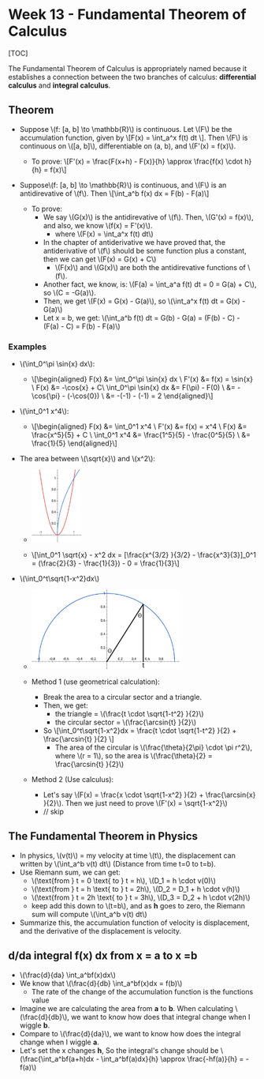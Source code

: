 # Week 13 - Fundamental Theorem of Calculus

[TOC]

The Fundamental Theorem of Calculus is appropriately named because it establishes a connection between the two branches of calculus: **differential calculus** and **integral calculus**.

## Theorem

* Suppose \\(f: [a, b] \to \mathbb{R}\\) is continuous. Let \\(F\\) be the accumulation function, given by \\[F(x) = \int_a^x f(t) dt \\]. Then \\(F\\) is continuous on \\([a, b]\\), differentiable on (a, b), and \\(F'(x) = f(x)\\).
    * To prove: \\[F'(x) = \frac{F(x+h) - F(x)}{h} \approx \frac{f(x) \cdot h}{h} = f(x)\\]

* Suppose\\(f: [a, b] \to \mathbb{R}\\) is continuous, and \\(F\\) is an antidirevative of \\(f\\). Then \\[\int_a^b f(x) dx = F(b) - F(a)\\]
    * To prove: 
        * We say \\(G(x)\\) is the antidirevative of \\(f\\). Then, \\(G'(x) = f(x)\\), and also, we know \\(f(x) = F'(x)\\).
            * where \\(F(x) = \int_a^x f(t) dt\\) 
        * In the chapter of antiderivative we have proved that, the antiderivative of \\(f\\) should be some function plus a constant, then we can get \\(F(x) = G(x) + C\\)
            * \\(F(x)\\) and \\(G(x)\\) are both the antidirevative functions of \\(f\\).
        * Another fact, we know, is: \\(F(a) = \int_a^a f(t) dt = 0 = G(a) + C\\), so \\(C = -G(a)\\).
        * Then, we get \\(F(x) = G(x) - G(a)\\), so \\(\int_a^x f(t) dt = G(x) - G(a)\\)
        * Let x = b, we get: \\(\int_a^b f(t) dt = G(b) - G(a) = (F(b) - C) - (F(a) - C) = F(b) - F(a)\\)

### Examples

* \\(\int_0^\pi \sin{x} dx\\):
    * \\[\begin{aligned}
        F(x) &= \int_0^\pi \sin{x} dx \\
        F'(x) &= f(x) = \sin{x} \\
        F(x) &= -\cos{x} + C\\
        \int_0^\pi \sin{x} dx &= F(\pi) - F(0) \\
        &= -\cos{\pi} - (-\cos{0}) \\
        &= -(-1) - (-1) = 2
        \end{aligned}\\]
* \\(\int_0^1 x^4\\):
    * \\[\begin{aligned}
        F(x) &= \int_0^1 x^4 \\
        F'(x) &= f(x) = x^4 \\
        F(x) &=  \frac{x^5}{5} + C \\
        \int_0^1 x^4 &= \frac{1^5}{5} - \frac{0^5}{5} \\
        &= \frac{1}{5}
        \end{aligned}\\]

* The area between \\(\sqrt{x}\\) and \\(x^2\\):
    * <img src="media/15133058435652.jpg" width=100 />

    * \\[\int_0^1 \sqrt{x} - x^2 dx = [\frac{x^{3/2} }{3/2} - \frac{x^3}{3}]_0^1 = (\frac{2}{3} - \frac{1}{3}) - 0 = \frac{1}{3}\\]


* \\(\int_0^t\sqrt{1-x^2}dx\\)
    * <img src="media/15133064708700.jpg" width=300 />
    * Method 1 (use geometrical calculation):
        * Break the area to a circular sector and a triangle.
        * Then, we get:
            * the triangle = \\(\frac{t \cdot \sqrt{1-t^2} }{2}\\)
            * the circular sector = \\(\frac{\arcsin{t} }{2}\\)
        * So \\[\int_0^t\sqrt{1-x^2}dx = \frac{t \cdot \sqrt{1-t^2} }{2} + \frac{\arcsin{t} }{2} \\]
            * The area of the circular is \\(\frac{\theta}{2\pi} \cdot \pi r^2\\), where \\(r = 1\\), so the area is \\(\frac{\theta}{2} = \frac{\arcsin{t} }{2}\\)

    * Method 2 (Use calculus):
        * Let's say \\(F(x) = \frac{x \cdot \sqrt{1-x^2} }{2} + \frac{\arcsin{x} }{2}\\). Then we just need to prove \\(F'(x) = \sqrt{1-x^2}\\)
        * // skip

## The Fundamental Theorem in Physics

* In physics, \\(v(t)\\) = my velocity at time \\(t\\), the displacement can written by \\(\int_a^b v(t) dt\\) (Distance from time t=0 to t=b).
* Use Riemann sum, we can get:
    * \\(\text{from } t = 0 \text{ to } t = h\\), \\(D_1 = h \cdot v(0)\\)
    * \\(\text{from } t = h \text{ to } t = 2h\\), \\(D_2 = D_1 + h \cdot v(h)\\)
    * \\(\text{from } t = 2h \text{ to } t = 3h\\), \\(D_3 = D_2 + h \cdot v(2h)\\)
    * keep add this down to \\(t=b\\), and as **h** goes to zero, the Riemann sum will compute \\(\int_a^b v(t) dt\\)
* Summarize this, the accumulation function of velocity is displacement, and the derivative of the displacement is velocity.

## d/da integral f(x) dx from x = a to x =b

* \\(\frac{d}{da} \int_a^bf(x)dx\\)
* We know that \\(\frac{d}{db} \int_a^bf(x)dx = f(b)\\)
    * The rate of the change of the accumulation function is the functions value
* Imagine we are calculating the area from **a** to **b**. When calculating \\(\frac{d}{db}\\), we want to know how does that integral change when I wiggle **b**.
* Compare to \\(\frac{d}{da}\\), we want to know how does the integral change when I wiggle **a**.
* Let's set the x changes **h**, So the integral's change should be \\(\frac{\int_a^bf(a+h)dx - \int_a^bf(a)dx}{h} \approx \frac{-hf(a)}{h} = -f(a)\\)


